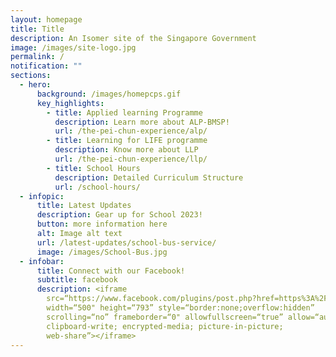 ```yaml
---
layout: homepage
title: Title
description: An Isomer site of the Singapore Government
image: /images/site-logo.jpg
permalink: /
notification: ""
sections:
  - hero:
      background: /images/homepcps.gif
      key_highlights:
        - title: Applied learning Programme
          description: Learn more about ALP-BMSP!
          url: /the-pei-chun-experience/alp/
        - title: Learning for LIFE programme
          description: Know more about LLP
          url: /the-pei-chun-experience/llp/
        - title: School Hours
          description: Detailed Curriculum Structure
          url: /school-hours/
  - infopic:
      title: Latest Updates
      description: Gear up for School 2023!
      button: more information here
      alt: Image alt text
      url: /latest-updates/school-bus-service/
      image: /images/School-Bus.jpg
  - infobar:
      title: Connect with our Facebook!
      subtitle: facebook
      description: <iframe
        src=“https://www.facebook.com/plugins/post.php?href=https%3A%2F%2Fwww.facebook.com%2FPeiChunPublicSchool%2Fposts%2Fpfbid02VxArGy2siNi8YXFmzf42oE39PUwDqR7bANrnYCDG338NpngqoXBokPhpcGGUAPMkl&show_text=true&width=500”
        width=“500" height=“793” style=“border:none;overflow:hidden”
        scrolling=“no” frameborder=“0" allowfullscreen=“true” allow=“autoplay;
        clipboard-write; encrypted-media; picture-in-picture;
        web-share”></iframe>
---
```

